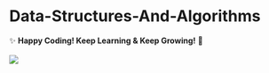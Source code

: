 # Data-Structures-And-Algorithms

✨ **Happy Coding! Keep Learning & Keep Growing!** 🚀  
<br>
![](https://komarev.com/ghpvc/?username=VA-run&label=Visitors&color=blue)
